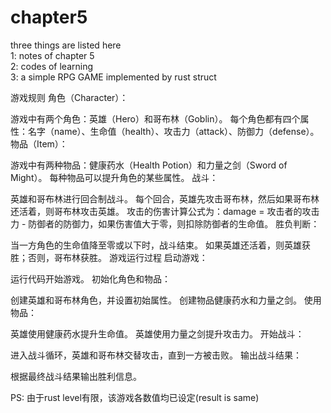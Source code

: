 # chapter5
three things are listed here <br>
1: notes of chapter 5 <br>
2: codes of learning <br>
3: a simple RPG GAME implemented by rust struct <br>

游戏规则
角色（Character）：

游戏中有两个角色：英雄（Hero）和哥布林（Goblin）。
每个角色都有四个属性：名字（name）、生命值（health）、攻击力（attack）、防御力（defense）。
物品（Item）：

游戏中有两种物品：健康药水（Health Potion）和力量之剑（Sword of Might）。
每种物品可以提升角色的某些属性。
战斗：

英雄和哥布林进行回合制战斗。
每个回合，英雄先攻击哥布林，然后如果哥布林还活着，则哥布林攻击英雄。
攻击的伤害计算公式为：damage = 攻击者的攻击力 - 防御者的防御力，如果伤害值大于零，则扣除防御者的生命值。
胜负判断：

当一方角色的生命值降至零或以下时，战斗结束。
如果英雄还活着，则英雄获胜；否则，哥布林获胜。
游戏运行过程
启动游戏：

运行代码开始游戏。
初始化角色和物品：

创建英雄和哥布林角色，并设置初始属性。
创建物品健康药水和力量之剑。
使用物品：

英雄使用健康药水提升生命值。
英雄使用力量之剑提升攻击力。
开始战斗：

进入战斗循环，英雄和哥布林交替攻击，直到一方被击败。
输出战斗结果：

根据最终战斗结果输出胜利信息。

PS: 由于rust level有限，该游戏各数值均已设定(result is same)
